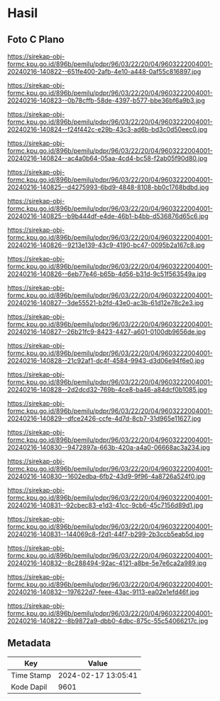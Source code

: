 # Hasil

## Foto C Plano

https://sirekap-obj-formc.kpu.go.id/896b/pemilu/pdpr/96/03/22/20/04/9603222004001-20240216-140822--651fe400-2afb-4e10-a448-0af55c816897.jpg

https://sirekap-obj-formc.kpu.go.id/896b/pemilu/pdpr/96/03/22/20/04/9603222004001-20240216-140823--0b78cffb-58de-4397-b577-bbe36bf6a9b3.jpg

https://sirekap-obj-formc.kpu.go.id/896b/pemilu/pdpr/96/03/22/20/04/9603222004001-20240216-140824--f24f442c-e29b-43c3-ad6b-bd3c0d50eec0.jpg

https://sirekap-obj-formc.kpu.go.id/896b/pemilu/pdpr/96/03/22/20/04/9603222004001-20240216-140824--ac4a0b64-05aa-4cd4-bc58-f2ab05f90d80.jpg

https://sirekap-obj-formc.kpu.go.id/896b/pemilu/pdpr/96/03/22/20/04/9603222004001-20240216-140825--d4275993-6bd9-4848-8108-bb0c1768bdbd.jpg

https://sirekap-obj-formc.kpu.go.id/896b/pemilu/pdpr/96/03/22/20/04/9603222004001-20240216-140825--b9b444df-e4de-46b1-b4bb-d536876d65c6.jpg

https://sirekap-obj-formc.kpu.go.id/896b/pemilu/pdpr/96/03/22/20/04/9603222004001-20240216-140826--9213e139-43c9-4190-bc47-0095b2a167c8.jpg

https://sirekap-obj-formc.kpu.go.id/896b/pemilu/pdpr/96/03/22/20/04/9603222004001-20240216-140826--6eb77e46-b65b-4d56-b31d-9c51f563549a.jpg

https://sirekap-obj-formc.kpu.go.id/896b/pemilu/pdpr/96/03/22/20/04/9603222004001-20240216-140827--3de55521-b2fd-43e0-ac3b-61d12e78c2e3.jpg

https://sirekap-obj-formc.kpu.go.id/896b/pemilu/pdpr/96/03/22/20/04/9603222004001-20240216-140827--26b21fc9-8423-4427-a601-0100db9656de.jpg

https://sirekap-obj-formc.kpu.go.id/896b/pemilu/pdpr/96/03/22/20/04/9603222004001-20240216-140828--21c92af1-dc4f-4584-9943-d3d06e94f6e0.jpg

https://sirekap-obj-formc.kpu.go.id/896b/pemilu/pdpr/96/03/22/20/04/9603222004001-20240216-140828--2d2dcd32-769b-4ce8-ba46-a84dcf0b1085.jpg

https://sirekap-obj-formc.kpu.go.id/896b/pemilu/pdpr/96/03/22/20/04/9603222004001-20240216-140829--dfce2426-ccfe-4d7d-8cb7-31d965e11627.jpg

https://sirekap-obj-formc.kpu.go.id/896b/pemilu/pdpr/96/03/22/20/04/9603222004001-20240216-140830--9472897a-663b-420a-a4a0-06668ac3a234.jpg

https://sirekap-obj-formc.kpu.go.id/896b/pemilu/pdpr/96/03/22/20/04/9603222004001-20240216-140830--1602edba-6fb2-43d9-9f96-4a8726a524f0.jpg

https://sirekap-obj-formc.kpu.go.id/896b/pemilu/pdpr/96/03/22/20/04/9603222004001-20240216-140831--92cbec83-e1d3-41cc-9cb6-45c7156d89d1.jpg

https://sirekap-obj-formc.kpu.go.id/896b/pemilu/pdpr/96/03/22/20/04/9603222004001-20240216-140831--144069c8-f2d1-44f7-b299-2b3ccb5eab5d.jpg

https://sirekap-obj-formc.kpu.go.id/896b/pemilu/pdpr/96/03/22/20/04/9603222004001-20240216-140832--8c288494-92ac-4121-a8be-5e7e6ca2a989.jpg

https://sirekap-obj-formc.kpu.go.id/896b/pemilu/pdpr/96/03/22/20/04/9603222004001-20240216-140832--197622d7-feee-43ac-9113-ea02e1efd46f.jpg

https://sirekap-obj-formc.kpu.go.id/896b/pemilu/pdpr/96/03/22/20/04/9603222004001-20240216-140822--8b9872a9-dbb0-4dbc-875c-55c54066217c.jpg


## Metadata

| Key        | Value               |
| ---------- | ------------------- |
| Time Stamp | 2024-02-17 13:05:41 |
| Kode Dapil | 9601                |



